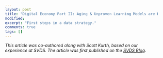 ```yaml
---
layout: post
title: "Digital Economy Part II: Aging & Unproven Learning Models are Headwinds to Growth."
modified:
excerpt: "First steps in a data strategy."
comments: true
tags: []
---
```



*This article was co-authored along with Scott Kurth, based on our experience at SVDS. The article was first published on the [SVDS Blog][0].*


[0]: https://www.svds.com/understanding-your-data-maturity/
[1]: https://www.bloomberg.com/news/articles/2016-03-30/starbucks-takes-its-pioneering-mobile-phone-app-to-grande-level
[2]: https://svds.com/optimizing-your-digital-strategy/
[3]: https://svds.com/what-are-you-doing-with-your-data/